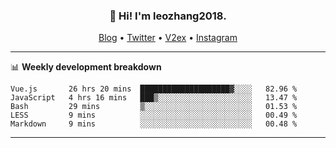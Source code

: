 <h3 align="center">👋 Hi! I'm leozhang2018.</h3>
<p align="center">
  <a href="https://code.leozhang2018.me">Blog</a> •
  <a href="https://twitter.com/leozhang2018">Twitter</a> •
  <a href="https://www.v2ex.com/member/leozhang">V2ex</a> •
  <a href="https://www.instagram.com/leozhanghere">Instagram</a>
</p>

-------

📊 **Weekly development breakdown**
<!--START_SECTION:waka-->
```text
Vue.js       26 hrs 20 mins  ████████████████████▓░░░░   82.96 % 
JavaScript   4 hrs 16 mins   ███▒░░░░░░░░░░░░░░░░░░░░░   13.47 % 
Bash         29 mins         ▒░░░░░░░░░░░░░░░░░░░░░░░░   01.53 % 
LESS         9 mins          ░░░░░░░░░░░░░░░░░░░░░░░░░   00.49 % 
Markdown     9 mins          ░░░░░░░░░░░░░░░░░░░░░░░░░   00.48 % 
```
<!--END_SECTION:waka-->
-------
